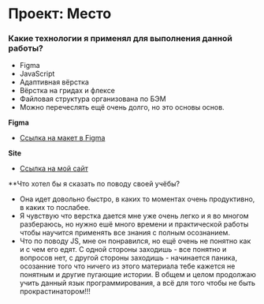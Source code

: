 # Проект: Место

### Какие технологии я применял для выполнения данной работы?

* Figma
* JavaScript
* Адаптивная вёрстка
* Вёрстка на гридах и флексе
* Файловая структура организована по БЭМ
* Можно перечеслять ещё очень долго, но это основы основ.

**Figma**

* [Ссылка на макет в Figma](https://www.figma.com/file/2cn9N9jSkmxD84oJik7xL7/JavaScript.-Sprint-4?node-id=0%3A1)

**Site**

* [Ссылка на мой сайт]()

**Что хотел бы я сказать по поводу своей учёбы? 
* Она идет довольно быстро, в каких то моментах очень продуктивно, в каких то послабее. 
* Я чувствую что верстка дается мне уже очень легко и я во многом разбераюсь, но нужно ешё много времени и практической работы чтобы научится применять все знания с полным осознанием.
* Что по поводу JS, мне он понравился, но ещё очень не понятно как и с чем его едят. С одной стороны заходишь - все понятно и вопросов нет, с другой стороны заходишь - начинается паника, осозанние того что ничего из этого материала тебе кажется не понятным и другие пугающие истории. В общем и целом продолжаю учить данный язык программирования, а всё для того чтобы не быть прокрастинатором!!!
